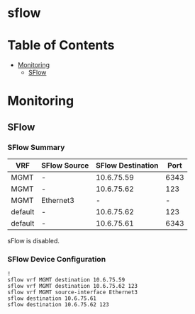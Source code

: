 # sflow
# Table of Contents

- [Monitoring](#monitoring)
  - [SFlow](#sflow)

# Monitoring

## SFlow

### SFlow Summary

| VRF | SFlow Source | SFlow Destination | Port |
| --- | ------------ | ----------------- | ---- |
| MGMT | - | 10.6.75.59 | 6343 |
| MGMT | - | 10.6.75.62 | 123 |
| MGMT | Ethernet3 | - | - |
| default | - | 10.6.75.62 | 123 |
| default | - | 10.6.75.61 | 6343 |

sFlow is disabled.

### SFlow Device Configuration

```eos
!
sflow vrf MGMT destination 10.6.75.59
sflow vrf MGMT destination 10.6.75.62 123
sflow vrf MGMT source-interface Ethernet3
sflow destination 10.6.75.61
sflow destination 10.6.75.62 123
```
